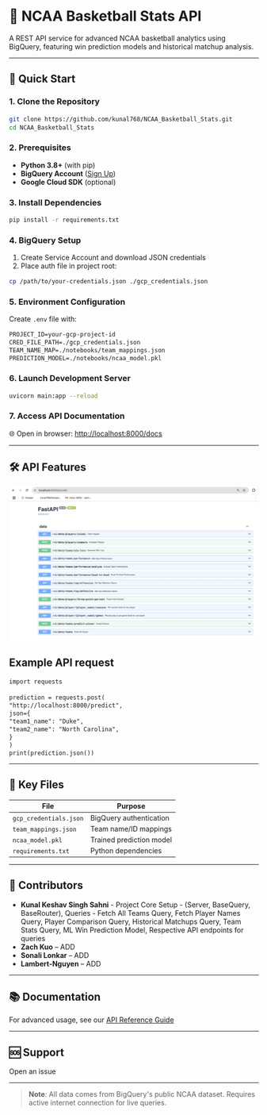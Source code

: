 # 🏀 NCAA Basketball Stats API

A REST API service for advanced NCAA basketball analytics using BigQuery, featuring win prediction models and historical matchup analysis.

---

## 🚀 Quick Start

### 1. Clone the Repository
```bash
git clone https://github.com/kunal768/NCAA_Basketball_Stats.git
cd NCAA_Basketball_Stats
```


### 2. Prerequisites
- **Python 3.8+** (with pip)
- **BigQuery Account** ([Sign Up](https://cloud.google.com/bigquery))
- **Google Cloud SDK** (optional)

### 3. Install Dependencies
```bash
pip install -r requirements.txt
```


### 4. BigQuery Setup
1. Create Service Account and download JSON credentials
2. Place auth file in project root:
```bash
cp /path/to/your-credentials.json ./gcp_credentials.json
```


### 5. Environment Configuration
Create `.env` file with:
```env
PROJECT_ID=your-gcp-project-id
CRED_FILE_PATH=./gcp_credentials.json
TEAM_NAME_MAP=./notebooks/team_mappings.json
PREDICTION_MODEL=./notebooks/ncaa_model.pkl
```


### 6. Launch Development Server
```bash
uvicorn main:app --reload
```


### 7. Access API Documentation
🌐 Open in browser: [http://localhost:8000/docs](http://localhost:8000/docs)

---

## 🛠️ API Features
<img src = "public/dashboard.png" />

## Example API request 

```python3 
import requests

prediction = requests.post(
"http://localhost:8000/predict",
json={
"team1_name": "Duke",
"team2_name": "North Carolina",
}
)
print(prediction.json())
```


---

## 🔑 Key Files

| File                  | Purpose                          |
|-----------------------|---------------------------------|
| `gcp_credentials.json`| BigQuery authentication         |
| `team_mappings.json`  | Team name/ID mappings           |
| `ncaa_model.pkl`      | Trained prediction model        |
| `requirements.txt`    | Python dependencies             |

---

## 👥 Contributors

- **Kunal Keshav Singh Sahni** - Project Core Setup - (Server, BaseQuery, BaseRouter), Queries - Fetch All Teams Query, Fetch Player Names Query, Player Comparison Query, Historical Matchups Query, Team Stats Query, ML Win Prediction Model, Respective API endpoints for queries
- **Zach Kuo** – ADD
- **Sonali Lonkar** – ADD
- **Lambert-Nguyen** – ADD

---

## 📚 Documentation

For advanced usage, see our [API Reference Guide](API_REFERENCE.md)

---

## 🆘 Support

Open an issue

---

> **Note**: All data comes from BigQuery's public NCAA dataset. Requires active internet connection for live queries.
